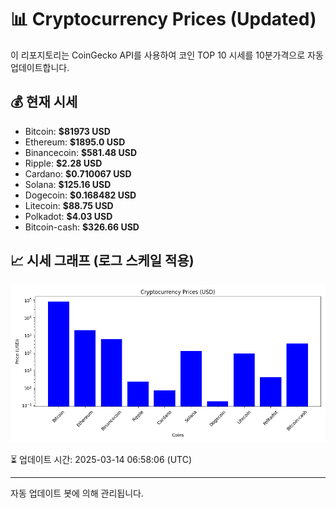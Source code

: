 
# 📊 Cryptocurrency Prices (Updated)

이 리포지토리는 CoinGecko API를 사용하여 코인 TOP 10 시세를 10분가격으로 자동 업데이트합니다.

## 💰 현재 시세
- Bitcoin: **$81973 USD**
- Ethereum: **$1895.0 USD**
- Binancecoin: **$581.48 USD**
- Ripple: **$2.28 USD**
- Cardano: **$0.710067 USD**
- Solana: **$125.16 USD**
- Dogecoin: **$0.168482 USD**
- Litecoin: **$88.75 USD**
- Polkadot: **$4.03 USD**
- Bitcoin-cash: **$326.66 USD**

## 📈 시세 그래프 (로그 스케일 적용)
![Crypto Prices](crypto_prices.png)

⏳ 업데이트 시간: 2025-03-14 06:58:06 (UTC)

---
자동 업데이트 봇에 의해 관리됩니다.
